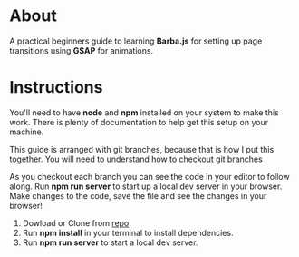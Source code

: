 # About

A practical beginners guide to learning **Barba.js** for setting up page transitions using **GSAP** for animations.  

# Instructions

You'll need to have **node** and **npm** installed on your system to make this work.
There is plenty of documentation to help get this setup on your machine.

This guide is arranged with git branches, because that is how I put this together.
You will need to understand how to [checkout git branches](https://www.atlassian.com/git/tutorials/using-branches/git-checkout)

As you checkout each branch you can see the code in your editor to follow along.
Run **npm run server** to start up a local dev server in your browser.
Make changes to the code, save the file and see the changes in your browser!

1. Dowload or Clone from [repo](https://github.com/telagraphic/page-transitions).
2. Run **npm install** in your terminal to install dependencies.
3. Run **npm run server** to start a local dev server.
